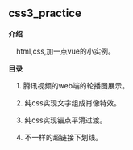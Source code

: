 ## css3_practice

**介绍**  

&nbsp;&nbsp;&nbsp;&nbsp;html,css,加一点vue的小实例。  
  
**目录**  

&nbsp;&nbsp;&nbsp;&nbsp;1.&nbsp;腾讯视频的web端的轮播图展示。  

&nbsp;&nbsp;&nbsp;&nbsp;2.&nbsp;纯css实现文字组成肖像特效。

&nbsp;&nbsp;&nbsp;&nbsp;3.&nbsp;纯css实现锚点平滑过渡。

&nbsp;&nbsp;&nbsp;&nbsp;4.&nbsp;不一样的超链接下划线。
